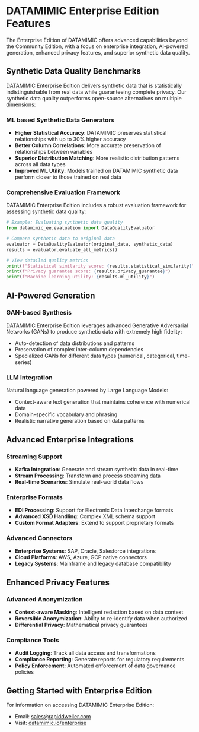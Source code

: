 # DATAMIMIC Enterprise Edition Features

The Enterprise Edition of DATAMIMIC offers advanced capabilities beyond the Community Edition, with a focus on enterprise integration, AI-powered generation, enhanced privacy features, and superior synthetic data quality.

## Synthetic Data Quality Benchmarks

DATAMIMIC Enterprise Edition delivers synthetic data that is statistically indistinguishable from real data while guaranteeing complete privacy. Our synthetic data quality outperforms open-source alternatives on multiple dimensions:

### ML based Synthetic Data Generators

- **Higher Statistical Accuracy**: DATAMIMIC preserves statistical relationships with up to 30% higher accuracy
- **Better Column Correlations**: More accurate preservation of relationships between variables 
- **Superior Distribution Matching**: More realistic distribution patterns across all data types
- **Improved ML Utility**: Models trained on DATAMIMIC synthetic data perform closer to those trained on real data

### Comprehensive Evaluation Framework

DATAMIMIC Enterprise Edition includes a robust evaluation framework for assessing synthetic data quality:

```python
# Example: Evaluating synthetic data quality
from datamimic_ee.evaluation import DataQualityEvaluator

# Compare synthetic data to original data
evaluator = DataQualityEvaluator(original_data, synthetic_data)
results = evaluator.evaluate_all_metrics()

# View detailed quality metrics
print(f"Statistical similarity score: {results.statistical_similarity}")
print(f"Privacy guarantee score: {results.privacy_guarantee}")
print(f"Machine learning utility: {results.ml_utility}")
```

## AI-Powered Generation

### GAN-based Synthesis

DATAMIMIC Enterprise Edition leverages advanced Generative Adversarial Networks (GANs) to produce synthetic data with extremely high fidelity:

- Auto-detection of data distributions and patterns
- Preservation of complex inter-column dependencies
- Specialized GANs for different data types (numerical, categorical, time-series)

### LLM Integration

Natural language generation powered by Large Language Models:

- Context-aware text generation that maintains coherence with numerical data
- Domain-specific vocabulary and phrasing
- Realistic narrative generation based on data patterns

## Advanced Enterprise Integrations

### Streaming Support

- **Kafka Integration**: Generate and stream synthetic data in real-time
- **Stream Processing**: Transform and process streaming data
- **Real-time Scenarios**: Simulate real-world data flows

### Enterprise Formats

- **EDI Processing**: Support for Electronic Data Interchange formats
- **Advanced XSD Handling**: Complex XML schema support
- **Custom Format Adapters**: Extend to support proprietary formats

### Advanced Connectors

- **Enterprise Systems**: SAP, Oracle, Salesforce integrations
- **Cloud Platforms**: AWS, Azure, GCP native connectors
- **Legacy Systems**: Mainframe and legacy database compatibility

## Enhanced Privacy Features

### Advanced Anonymization

- **Context-aware Masking**: Intelligent redaction based on data context
- **Reversible Anonymization**: Ability to re-identify data when authorized
- **Differential Privacy**: Mathematical privacy guarantees

### Compliance Tools

- **Audit Logging**: Track all data access and transformations
- **Compliance Reporting**: Generate reports for regulatory requirements
- **Policy Enforcement**: Automated enforcement of data governance policies

## Getting Started with Enterprise Edition

For information on accessing DATAMIMIC Enterprise Edition:

- Email: [sales@rapiddweller.com](mailto:sales@rapiddweller.com)
- Visit: [datamimic.io/enterprise](https://datamimic.io/enterprise) 